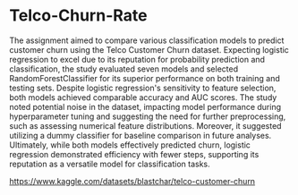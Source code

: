 # Telco-Churn-Rate

The assignment aimed to compare various classification models to predict customer churn using the Telco Customer Churn dataset. Expecting logistic regression to excel due to its reputation for probability prediction and classification, the study evaluated seven models and selected RandomForestClassifier for its superior performance on both training and testing sets. Despite logistic regression's sensitivity to feature selection, both models achieved comparable accuracy and AUC scores. The study noted potential noise in the dataset, impacting model performance during hyperparameter tuning and suggesting the need for further preprocessing, such as assessing numerical feature distributions. Moreover, it suggested utilizing a dummy classifier for baseline comparison in future analyses. Ultimately, while both models effectively predicted churn, logistic regression demonstrated efficiency with fewer steps, supporting its reputation as a versatile model for classification tasks.

https://www.kaggle.com/datasets/blastchar/telco-customer-churn

